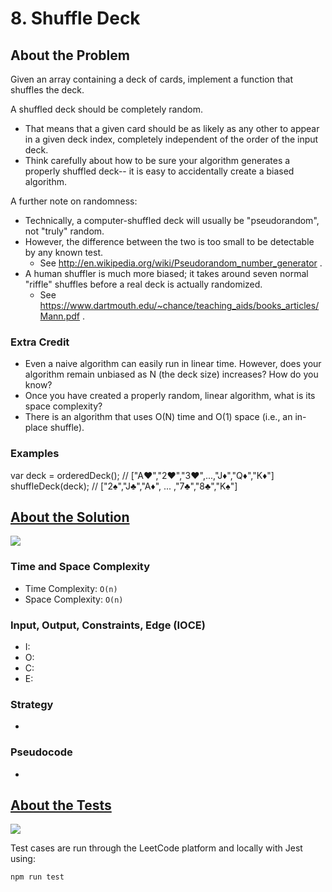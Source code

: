 # 8. Shuffle Deck

## About the Problem

Given an array containing a deck of cards, implement a function that shuffles the deck.

A shuffled deck should be completely random.
  - That means that a given card should be as likely as any other to appear in a given deck index, completely independent of the order of the input deck.
  - Think carefully about how to be sure your algorithm generates a properly shuffled deck-- it is easy to accidentally create a biased algorithm.

 A further note on randomness:
  - Technically, a computer-shuffled deck will usually be "pseudorandom", not "truly" random.
  - However, the difference between the two is too small to be detectable by any known test.
    - See http://en.wikipedia.org/wiki/Pseudorandom_number_generator .
  - A human shuffler is much more biased; it takes around seven normal "riffle" shuffles before a real deck is actually randomized.
    - See https://www.dartmouth.edu/~chance/teaching_aids/books_articles/Mann.pdf .

### Extra Credit
  - Even a naive algorithm can easily run in linear time. However, does your algorithm remain unbiased as N (the deck size) increases? How do you know?
  - Once you have created a properly random, linear algorithm, what is its space complexity?
  - There is an algorithm that uses O(N) time and O(1) space (i.e., an in-place shuffle).

### Examples

var deck = orderedDeck();
// ["A♥","2♥","3♥",...,"J♦","Q♦","K♦"]
shuffleDeck(deck);
// ["2♠","J♣","A♦", ... ,"7♣","8♣","K♠"]

## <a href='./shuffleDeck.js'>About the Solution</a>

<img src='https://img.shields.io/badge/JavaScript-F7DF1E.svg?style=for-the-badge&logo=JavaScript&logoColor=black' />

<!-- Add Time and Space Complexity -->
### Time and Space Complexity
  - Time Complexity: `O(n)`
  - Space Complexity: `O(n)`

<!-- Planning -->
### Input, Output, Constraints, Edge (IOCE)

  - I:
  - O:
  - C:
  - E:

### Strategy
-

### Pseudocode
-

## <a href='./shuffleDeck.test.js'>About the Tests</a>

<img src='https://img.shields.io/badge/Jest-C21325.svg?style=for-the-badge&logo=Jest&logoColor=white' />

Test cases are run through the LeetCode platform and locally with Jest using:
```
npm run test
```
